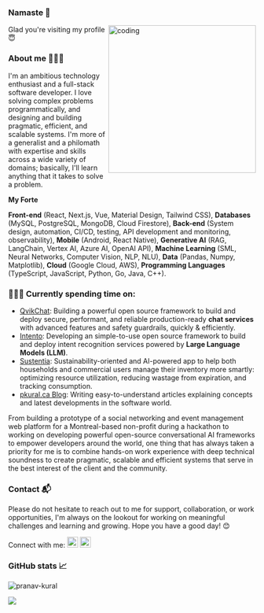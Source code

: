 ### Namaste 🙏

<img src="https://www.pkural.ca/assets/images/programmer-gif.gif" align="right" alt="coding" width="300px"/>

Glad you're visiting my profile 😇

### About me 👨🏼‍🎓

I'm an ambitious technology enthusiast and a full-stack software developer. I love solving complex problems programmatically, and designing and building pragmatic, efficient, and scalable systems. I'm more of a generalist and a philomath with expertise and skills across a wide variety of domains; basically, I'll learn anything that it takes to solve a problem. 

**My Forte**

**Front-end** (React, Next.js, Vue, Material Design, Tailwind CSS), **Databases** (MySQL, PostgreSQL, MongoDB, Cloud Firestore), **Back-end** (System design, automation, CI/CD, testing, API development and monitoring, observability), **Mobile** (Android, React Native), **Generative AI** (RAG, LangChain, Vertex AI, Azure AI, OpenAI API), **Machine Learning** (SML, Neural Networks, Computer Vision, NLP, NLU), **Data** (Pandas, Numpy, Matplotlib), **Cloud** (Google Cloud, AWS), **Programming Languages** (TypeScript, JavaScript, Python, Go, Java, C++).

### 👨🏽‍💻 Currently spending time on: 
- [QvikChat](https://qvikchat.pkural.ca): Building a powerful open source framework to build and deploy secure, performant, and reliable production-ready **chat services** with advanced features and safety guardrails, quickly & efficiently.
- [Intento](https://intento.pkural.ca): Developing an simple-to-use open source framework to build and deploy intent recognition services powered by **Large Language Models (LLM)**.
- [Sustentia](https://www.pkural.ca/projects/#sustentia): Sustainability-oriented and AI-powered app to help both households and commercial users manage their inventory more smartly: optimizing resource utilization, reducing wastage from expiration, and tracking consumption.
- [pkural.ca Blog](https://www.pkural.ca/blog/blog.html): Writing easy-to-understand articles explaining concepts and latest developments in the software world.

From building a prototype of a social networking and event management web platform for a Montreal-based non-profit during a hackathon to working on developing powerful open-source conversational AI frameworks to empower developers around the world, one thing that has always taken a priority for me is to combine hands-on work experience with deep technical soundness to create pragmatic, scalable and efficient systems that serve in the best interest of the client and the community.

### Contact 📬

Please do not hesitate to reach out to me for support, collaboration, or work opportunities, I'm always on the lookout for working on meaningful challenges and learning and growing. Hope you have a good day! 😊 

Connect with me: <a href="https://www.linkedin.com/in/pranavkural/"><img alt="Pranav Kural | LinkedIn" title="Pranav Kural | LinkedIn" height="22" width="22" src="https://cdn.simpleicons.org/linkedin"></a> <a href="https://discordapp.com/users/aham_brahmasmi"> <img alt="Discord" title="Discord" height="22" width="22" src="https://cdn.simpleicons.org/discord"></a>

### GitHub stats 📈

<img src="https://github-readme-stats.vercel.app/api?username=pranav-kural&show_icons=true&theme=nord" alt="pranav-kural" />

![](https://visitor-badge.glitch.me/badge?page_id=pranav-kural)
